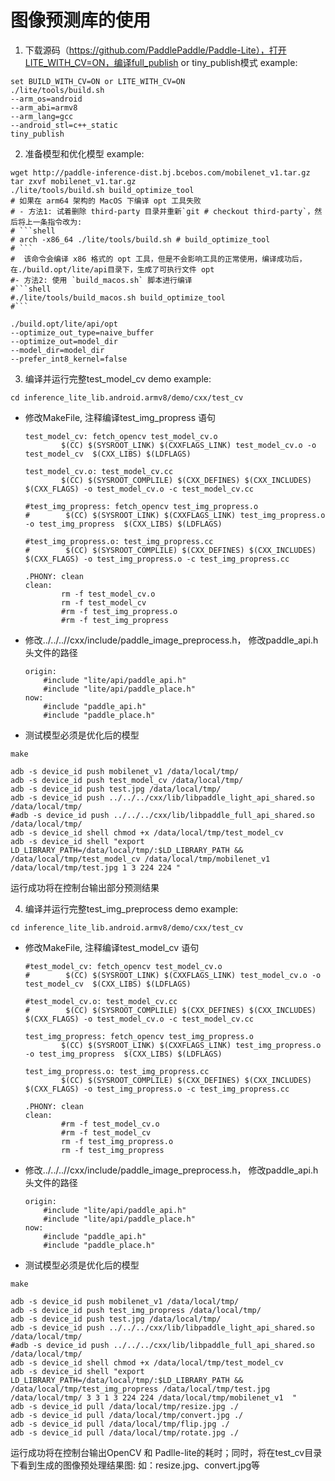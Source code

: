 # 图像预测库的使用
1. 下载源码（https://github.com/PaddlePaddle/Paddle-Lite），打开LITE_WITH_CV=ON，编译full_publish or tiny_publish模式
example:
```shell
set BUILD_WITH_CV=ON or LITE_WITH_CV=ON
./lite/tools/build.sh
--arm_os=android
--arm_abi=armv8
--arm_lang=gcc
--android_stl=c++_static
tiny_publish
```

2. 准备模型和优化模型
example:
```shell
wget http://paddle-inference-dist.bj.bcebos.com/mobilenet_v1.tar.gz
tar zxvf mobilenet_v1.tar.gz
./lite/tools/build.sh build_optimize_tool
# 如果在 arm64 架构的 MacOS 下编译 opt 工具失败
# - 方法1: 试着删除 third-party 目录并重新`git # checkout third-party`，然后将上一条指令改为:
# ```shell
# arch -x86_64 ./lite/tools/build.sh # build_optimize_tool
# ```
#  该命令会编译 x86 格式的 opt 工具，但是不会影响工具的正常使用，编译成功后，在./build.opt/lite/api目录下，生成了可执行文件 opt
#- 方法2: 使用 `build_macos.sh` 脚本进行编译
#```shell
#./lite/tools/build_macos.sh build_optimize_tool
#```

./build.opt/lite/api/opt
--optimize_out_type=naive_buffer 
--optimize_out=model_dir 
--model_dir=model_dir
--prefer_int8_kernel=false
```

3. 编译并运行完整test_model_cv demo
example:
```shell
cd inference_lite_lib.android.armv8/demo/cxx/test_cv
```

- 修改MakeFile, 注释编译test_img_propress 语句
    ```shell
    test_model_cv: fetch_opencv test_model_cv.o
            $(CC) $(SYSROOT_LINK) $(CXXFLAGS_LINK) test_model_cv.o -o test_model_cv  $(CXX_LIBS) $(LDFLAGS)

    test_model_cv.o: test_model_cv.cc
            $(CC) $(SYSROOT_COMPLILE) $(CXX_DEFINES) $(CXX_INCLUDES) $(CXX_FLAGS) -o test_model_cv.o -c test_model_cv.cc

    #test_img_propress: fetch_opencv test_img_propress.o
    #        $(CC) $(SYSROOT_LINK) $(CXXFLAGS_LINK) test_img_propress.o -o test_img_propress  $(CXX_LIBS) $(LDFLAGS)

    #test_img_propress.o: test_img_propress.cc
    #        $(CC) $(SYSROOT_COMPLILE) $(CXX_DEFINES) $(CXX_INCLUDES) $(CXX_FLAGS) -o test_img_propress.o -c test_img_propress.cc

    .PHONY: clean
    clean:
            rm -f test_model_cv.o
            rm -f test_model_cv
            #rm -f test_img_propress.o
            #rm -f test_img_propress
    ```
- 修改../../..//cxx/include/paddle_image_preprocess.h， 修改paddle_api.h头文件的路径
    ```shell
    origin:
        #include "lite/api/paddle_api.h"
        #include "lite/api/paddle_place.h"
    now:
        #include "paddle_api.h"
        #include "paddle_place.h"
    ```
- 测试模型必须是优化后的模型

```shell
make

adb -s device_id push mobilenet_v1 /data/local/tmp/
adb -s device_id push test_model_cv /data/local/tmp/
adb -s device_id push test.jpg /data/local/tmp/
adb -s device_id push ../../../cxx/lib/libpaddle_light_api_shared.so /data/local/tmp/
#adb -s device_id push ../../../cxx/lib/libpaddle_full_api_shared.so /data/local/tmp/
adb -s device_id shell chmod +x /data/local/tmp/test_model_cv
adb -s device_id shell "export LD_LIBRARY_PATH=/data/local/tmp/:$LD_LIBRARY_PATH && 
/data/local/tmp/test_model_cv /data/local/tmp/mobilenet_v1 /data/local/tmp/test.jpg 1 3 224 224 "
```
运行成功将在控制台输出部分预测结果

4. 编译并运行完整test_img_preprocess demo
example:
```shell
cd inference_lite_lib.android.armv8/demo/cxx/test_cv
```

- 修改MakeFile, 注释编译test_model_cv 语句
    ```shell
    #test_model_cv: fetch_opencv test_model_cv.o
    #        $(CC) $(SYSROOT_LINK) $(CXXFLAGS_LINK) test_model_cv.o -o test_model_cv  $(CXX_LIBS) $(LDFLAGS)

    #test_model_cv.o: test_model_cv.cc
    #        $(CC) $(SYSROOT_COMPLILE) $(CXX_DEFINES) $(CXX_INCLUDES) $(CXX_FLAGS) -o test_model_cv.o -c test_model_cv.cc

    test_img_propress: fetch_opencv test_img_propress.o
            $(CC) $(SYSROOT_LINK) $(CXXFLAGS_LINK) test_img_propress.o -o test_img_propress  $(CXX_LIBS) $(LDFLAGS)

    test_img_propress.o: test_img_propress.cc
            $(CC) $(SYSROOT_COMPLILE) $(CXX_DEFINES) $(CXX_INCLUDES) $(CXX_FLAGS) -o test_img_propress.o -c test_img_propress.cc

    .PHONY: clean
    clean:
            #rm -f test_model_cv.o
            #rm -f test_model_cv
            rm -f test_img_propress.o
            rm -f test_img_propress
    ```
- 修改../../..//cxx/include/paddle_image_preprocess.h， 修改paddle_api.h头文件的路径
    ```shell
    origin:
        #include "lite/api/paddle_api.h"
        #include "lite/api/paddle_place.h"
    now:
        #include "paddle_api.h"
        #include "paddle_place.h"
    ```
- 测试模型必须是优化后的模型

```shell
make

adb -s device_id push mobilenet_v1 /data/local/tmp/
adb -s device_id push test_img_propress /data/local/tmp/
adb -s device_id push test.jpg /data/local/tmp/
adb -s device_id push ../../../cxx/lib/libpaddle_light_api_shared.so /data/local/tmp/
#adb -s device_id push ../../../cxx/lib/libpaddle_full_api_shared.so /data/local/tmp/
adb -s device_id shell chmod +x /data/local/tmp/test_model_cv
adb -s device_id shell "export LD_LIBRARY_PATH=/data/local/tmp/:$LD_LIBRARY_PATH && 
/data/local/tmp/test_img_propress /data/local/tmp/test.jpg /data/local/tmp/ 3 3 1 3 224 224 /data/local/tmp/mobilenet_v1  "
adb -s device_id pull /data/local/tmp/resize.jpg ./
adb -s device_id pull /data/local/tmp/convert.jpg ./
adb -s device_id pull /data/local/tmp/flip.jpg ./
adb -s device_id pull /data/local/tmp/rotate.jpg ./
```
运行成功将在控制台输出OpenCV 和 Padlle-lite的耗时；同时，将在test_cv目录下看到生成的图像预处理结果图: 如：resize.jpg、convert.jpg等

